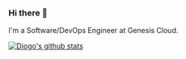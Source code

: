 ### Hi there 👋

I'm a Software/DevOps Engineer at Genesis Cloud.

[![Diogo's github stats](https://github-readme-stats.vercel.app/api?username=diogopms)](https://github.com/diogopms/github-readme-stats)

<!--
Here are some ideas to get you started:

- 🔭 I’m currently working on ...
- 🌱 I’m currently learning ...
- 👯 I’m looking to collaborate on ...
- 🤔 I’m looking for help with ...
- 💬 Ask me about ...
- 📫 How to reach me: ...
- 😄 Pronouns: ...
- ⚡ Fun fact: ...
-->
